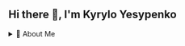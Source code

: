 
## Hi there 👋, I'm Kyrylo Yesypenko
<details>
  <summary>🚀 About Me  </summary>
<br>
  
 I'm a third-year Software Engineering student at **Politechnika Opolska** (Poland), originally from **Ukraine 🇺🇦**, passionate about building software and exploring new technologies.

<br>

- 💬 Ask me about anything you want
- 📫 How to reach me: kyrylo.yesypenko@student.po.edu.pl
- 😄 Pronouns: He/Him
- ⚡ Fun fact: I use Arch Linux btw 😄

---

### 🛠️ Languages I've Worked With
![C](https://img.shields.io/badge/C-00599C?style=flat&logo=c&logoColor=white)
![C++](https://img.shields.io/badge/C++-00599C?style=flat&logo=c%2B%2B&logoColor=white)
![C#](https://img.shields.io/badge/C%23-239120?style=flat&logo=sharp&logoColor=white)
![JavaScript](https://img.shields.io/badge/JavaScript-F7DF1E?style=flat&logo=javascript&logoColor=black)
![PHP](https://img.shields.io/badge/PHP-777BB4?style=flat&logo=php&logoColor=white)
![Rust](https://img.shields.io/badge/Rust-000000?style=flat&logo=rust&logoColor=white)
![Assembly](https://img.shields.io/badge/Assembly-6E4C13?style=flat&logo=gnu-assembler&logoColor=white)

---

### 🗃️ Databases
![MySQL](https://img.shields.io/badge/MySQL-4479A1?style=flat&logo=mysql&logoColor=white)
![Oracle](https://img.shields.io/badge/Oracle-F80000?style=flat&logo=oracle&logoColor=white)
![Microsoft SQL Server](https://img.shields.io/badge/MS_SQL_Server-CC2927?style=flat&logo=microsoft-sql-server&logoColor=white)

---

### 🧰 Tools & Editors
![Visual Studio](https://img.shields.io/badge/Visual_Studio-5C2D91?style=flat&logo=visual-studio&logoColor=white)
![VS Code](https://img.shields.io/badge/VS_Code-007ACC?style=flat&logo=visual-studio-code&logoColor=white)
![MATLAB](https://img.shields.io/badge/MATLAB-0076A8?style=flat&logo=mathworks&logoColor=white)
![Neovim](https://img.shields.io/badge/Neovim-57A143?style=flat&logo=neovim&logoColor=white)
![AutoCAD](https://img.shields.io/badge/AutoCAD-E00000?style=flat&logo=autodesk&logoColor=white)
![Blender](https://img.shields.io/badge/Blender-F5792A?style=flat&logo=blender&logoColor=white)
![CorelDRAW](https://img.shields.io/badge/CorelDRAW-46B12C?style=flat&logo=coreldraw&logoColor=white)
![Arch Linux](https://img.shields.io/badge/Arch_Linux-1793D1?style=flat&logo=arch-linux&logoColor=white)
![Cisco](https://img.shields.io/badge/Cisco-1BA0D7?style=flat&logo=cisco&logoColor=white)

---

### 🌐 Web Technologies
![HTML5](https://img.shields.io/badge/HTML5-E34F26?style=flat&logo=html5&logoColor=white)
![CSS3](https://img.shields.io/badge/CSS3-1572B6?style=flat&logo=css&logoColor=white)

---

### 🔗 Connect with Me
[![LinkedIn](https://img.shields.io/badge/LinkedIn-KyryloYesypenko-blue?style=flat&logo=linkedin)](https://linkedin.com/in/kiryes)

---

### 📊 GitHub Stats
![GitHub Stats](https://github-readme-stats.vercel.app/api?username=KirYes&show_icons=true&hide_border=true&theme=tokyonight)
![Top Languages](https://github-readme-stats.vercel.app/api/top-langs/?username=KirYes&layout=compact&hide_border=true&theme=tokyonight)
![Daily streak graph](https://github-readme-streak-stats.herokuapp.com/?user=KirYes&theme=tokyonight)
---

### 🏆 GitHub Trophies
[![trophy](https://github-profile-trophy.vercel.app/?username=KirYes&theme=tokyonight)](https://github.com/ryo-ma/github-profile-trophy)

---

### 👁️ Visitor Count
![Visitor Badge](https://komarev.com/ghpvc/?username=KirYes&style=flat-square)

---

### 📂 Projects
- [FirstWebsite](https://github.com/KirYes/FirstWebsite) – My first ever made website
- [ComplexNumbersCalculatorQt](https://github.com/KirYes/ComplexNumbersCalculatorQt) – First GUI project in C++ using Qt
- [AnimalMatchingGameMAUI](https://github.com/KirYes/AnimalMatchingGameMAUI) – A game built in C# using MAUI (while reading *Head First C#*)
- [StudentNotesAppWPF](https://github.com/KirYes/StudentNotesAppWPF) – A student notes application in C# with WPF (university project)
- [WebsiteASP.NET-Core](https://github.com/KirYes/WebsiteASP.NET-Core) – A .NET Core website with ChatGPT API, Entity Framework, Identity, and a 3D multiplayer game (university project)

---

### 🔭 Currently Working On
- 🔍 Finding an internship, practice, or job to gain real-world experience
- 📖 Reading: *The Rust Programming Language*
- 🧠 Learning: Rust, mastering C/C++, and starting with JavaScript/TypeScript
- 🛠 Building: [Coming soon!]

---
</details>
